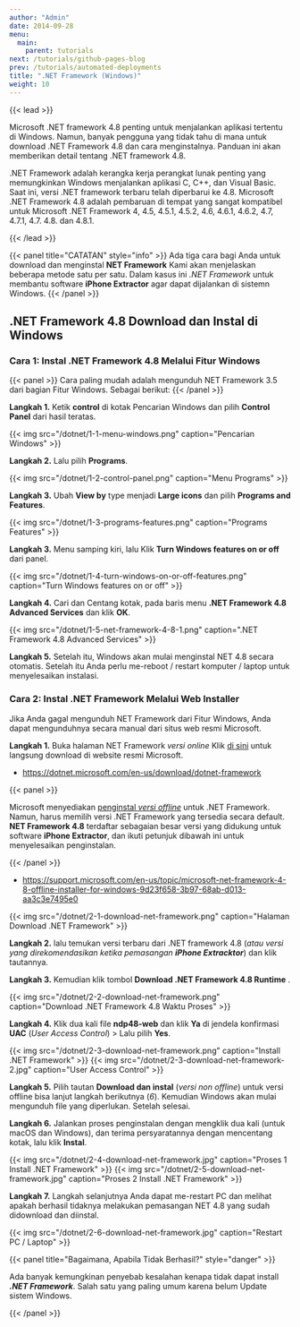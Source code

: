 ```yaml
---
author: "Admin"
date: 2014-09-28
menu:
  main:
    parent: tutorials
next: /tutorials/github-pages-blog
prev: /tutorials/automated-deployments
title: ".NET Framework (Windows)"
weight: 10
---
```


{{< lead >}}

Microsoft .NET framework 4.8  penting untuk menjalankan aplikasi tertentu di Windows. Namun, banyak pengguna yang tidak tahu di mana untuk download .NET Framework 4.8 dan cara menginstalnya. Panduan  ini akan memberikan detail tentang .NET framework 4.8.

.NET Framework adalah kerangka kerja perangkat lunak penting yang memungkinkan Windows menjalankan aplikasi C, C++, dan Visual Basic. Saat ini, versi .NET framework terbaru telah diperbarui ke 4.8. Microsoft .NET Framework 4.8 adalah pembaruan di tempat yang sangat kompatibel untuk Microsoft .NET Framework 4, 4.5, 4.5.1, 4.5.2, 4.6, 4.6.1, 4.6.2, 4.7, 4.7.1, 4.7. 4.8. dan 4.8.1.

{{< /lead >}}



{{< panel title="CATATAN" style="info" >}}
Ada tiga cara bagi Anda untuk download dan menginstal **NET Framework** Kami akan menjelaskan beberapa metode satu per satu. Dalam kasus ini _.NET Framework_ untuk membantu software **iPhone Extractor** agar dapat dijalankan di sistemn Windows.
{{< /panel >}}



## .NET Framework 4.8 Download dan Instal di Windows




### Cara 1: Instal .NET Framework 4.8 Melalui Fitur Windows

{{< panel >}}
Cara paling mudah adalah mengunduh NET Framework 3.5 dari bagian Fitur Windows. Sebagai berikut:
{{< /panel >}}

**Langkah 1.** Ketik **control** di kotak Pencarian Windows dan pilih **Control Panel** dari hasil teratas.

{{< img src="/dotnet/1-1-menu-windows.png" caption="Pencarian Windows" >}}


**Langkah 2.** Lalu pilih **Programs**.

{{< img src="/dotnet/1-2-control-panel.png" caption="Menu Programs" >}}


**Langkah 3.** Ubah **View by** type menjadi **Large icons** dan pilih **Programs and Features**.

{{< img src="/dotnet/1-3-programs-features.png" caption="Programs Features" >}}

**Langkah 3.** Menu samping kiri, lalu Klik  **Turn Windows features on or off** dari panel.

{{< img src="/dotnet/1-4-turn-windows-on-or-off-features.png" caption="Turn Windows features on or off" >}}

**Langkah 4.** Cari dan Centang kotak, pada baris menu **.NET Framework 4.8 Advanced Services** dan klik **OK**.

{{< img src="/dotnet/1-5-net-framework-4-8-1.png" caption=".NET Framework 4.8 Advanced Services" >}}


**Langkah 5.** Setelah itu, Windows akan mulai menginstal NET 4.8 secara otomatis. Setelah itu Anda perlu me-reboot / restart komputer / laptop untuk menyelesaikan instalasi.





### Cara 2: Instal .NET Framework Melalui Web Installer

Jika Anda gagal mengunduh NET Framework dari Fitur Windows, Anda dapat mengunduhnya secara manual dari situs web resmi Microsoft.

**Langkah 1.** Buka halaman NET Framework _versi online_ Klik [di sini](https://dotnet.microsoft.com/en-us/download/dotnet-framework) untuk langsung download di website resmi Microsoft.

- https://dotnet.microsoft.com/en-us/download/dotnet-framework

{{< panel >}}

Microsoft menyediakan [penginstal _versi offline_](https://go.microsoft.com/fwlink/?linkid=2088631) untuk .NET Framework. Namun, harus memilih versi .NET Framework yang tersedia secara default. **NET Framework 4.8** terdaftar sebagaian besar versi yang didukung untuk software **iPhone Extractor**, dan ikuti petunjuk dibawah ini untuk menyelesaikan penginstalan.

{{< /panel >}}

- https://support.microsoft.com/en-us/topic/microsoft-net-framework-4-8-offline-installer-for-windows-9d23f658-3b97-68ab-d013-aa3c3e7495e0



{{< img src="/dotnet/2-1-download-net-framework.png" caption="Halaman Download .NET Framework" >}}



**Langkah 2.** lalu temukan versi terbaru dari .NET framework 4.8 (_atau versi yang direkomendasikan ketika pemasangan **iPhone Extracktor**_) dan klik tautannya. 


**Langkah 3.** Kemudian klik tombol **Download .NET Framework 4.8 Runtime** .

{{< img src="/dotnet/2-2-download-net-framework.png" caption="Download .NET Framework 4.8 Waktu Proses" >}}

**Langkah 4.** Klik dua kali file **ndp48-web** dan klik **Ya** di jendela konfirmasi **UAC** (_User Access Control_) > Lalu pilih **Yes**.

{{< img src="/dotnet/2-3-download-net-framework.png" caption="Install .NET Framework" >}}
{{< img src="/dotnet/2-3-download-net-framework-2.jpg" caption="User Access Control" >}}

**Langkah 5.** Pilih tautan **Download dan instal** (_versi non offline_) untuk versi offline bisa lanjut langkah berikutnya (_6_). Kemudian Windows akan mulai mengunduh file yang diperlukan. Setelah selesai.



**Langkah 6.** Jalankan proses penginstalan dengan mengklik dua kali (untuk macOS dan Windows), dan terima persyaratannya dengan mencentang kotak, lalu klik **Instal**.


{{< img src="/dotnet/2-4-download-net-framework.jpg" caption="Proses 1 Install .NET Framework" >}}
{{< img src="/dotnet/2-5-download-net-framework.jpg" caption="Proses 2 Install .NET Framework" >}}



**Langkah 7.** Langkah selanjutnya Anda dapat me-restart PC dan melihat apakah berhasil tidaknya melakukan pemasangan NET 4.8 yang sudah didownload dan diinstal.

{{< img src="/dotnet/2-6-download-net-framework.jpg" caption="Restart PC / Laptop" >}}




{{< panel title="Bagaimana, Apabila Tidak Berhasil?" style="danger" >}}

Ada banyak kemungkinan penyebab kesalahan kenapa tidak dapat install _**.NET Framework**_. Salah satu yang paling umum karena belum Update sistem Windows.

{{< /panel >}}